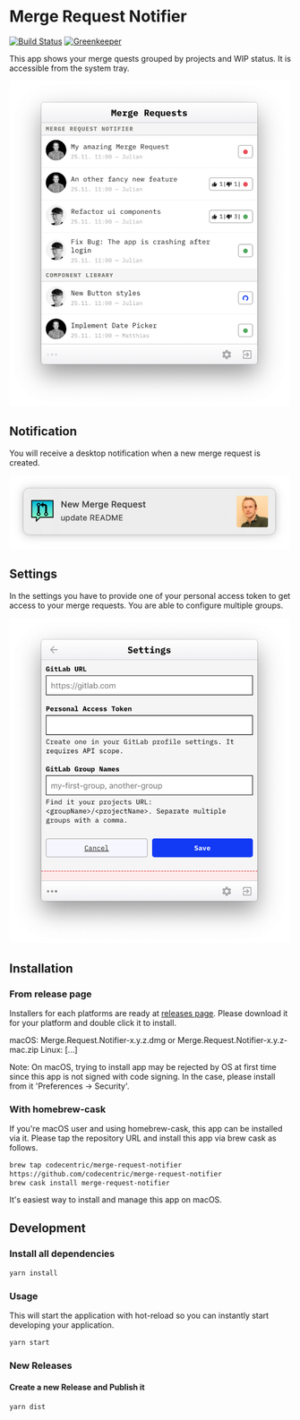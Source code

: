 # Merge Request Notifier

[![Build Status](https://travis-ci.org/codecentric/merge-request-notifier.svg?branch=master)](https://travis-ci.org/codecentric/merge-request-notifier) 
[![Greenkeeper](https://badges.greenkeeper.io/codecentric/merge-request-notifier.svg)](https://greenkeeper.io/)

This app shows your merge quests grouped by projects and WIP status. It is accessible from the system tray.

<img src="./images/app.png" width=500 alt="App Screenshot">

## Notification
You will receive a desktop notification when a new merge request is created.

<img src="./images/notification.png" width=500 alt="Notification Screenshot">

## Settings
In the settings you have to provide one of your personal access token to get access to your merge requests. 
You are able to configure multiple groups.

<img src="./images/settings.png" width=500 alt="Settings Screenshot">

## Installation
### From release page
Installers for each platforms are ready at [releases page](https://github.com/codecentric/merge-request-notifier/releases).
Please download it for your platform and double click it to install.

macOS: Merge.Request.Notifier-x.y.z.dmg or Merge.Request.Notifier-x.y.z-mac.zip
Linux: [...]

Note: On macOS, trying to install app may be rejected by OS at first time since this app is not signed with code signing. 
In the case, please install from it 'Preferences -> Security'.

### With homebrew-cask
If you're macOS user and using homebrew-cask, this app can be installed via it. Please tap the repository URL and install this app via brew cask as follows.

```
brew tap codecentric/merge-request-notifier https://github.com/codecentric/merge-request-notifier
brew cask install merge-request-notifier
```
It's easiest way to install and manage this app on macOS.

## Development
### Install all dependencies 

```bash
yarn install
```

### Usage
This will start the application with hot-reload so you can instantly start developing your application.

```bash
yarn start
```

### New Releases
#### Create a new Release and Publish it
```bash
yarn dist
```
